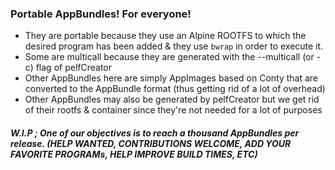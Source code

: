 ### Portable AppBundles! For everyone!
- They are portable because they use an Alpine ROOTFS to which the desired program has been added & they use `bwrap` in order to execute it.
- Some are multicall because they are generated with the --multicall (or -c) flag of pelfCreator
- Other AppBundles here are simply AppImages based on Conty that are converted to the AppBundle format (thus getting rid of a lot of overhead)
- Other AppBundles may also be generated by pelfCreator but we get rid of their rootfs & container since they're not needed for a lot of purposes

##### W.I.P ; One of our objectives is to reach a thousand AppBundles per release. (HELP WANTED, CONTRIBUTIONS WELCOME, ADD YOUR FAVORITE PROGRAMs, HELP IMPROVE BUILD TIMES, ETC)
